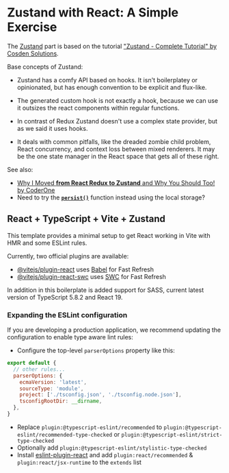 # Zustand with React: A Simple Exercise

The [Zustand](https://zustand-demo.pmnd.rs/) part is based on the tutorial ["Zustand - Complete Tutorial" by
Cosden Solutions](https://www.youtube.com/watch?v=_ngCLZ5Iz-0).

Base concepts of Zustand:

- Zustand has a comfy API based on hooks. It isn't boilerplatey or opinionated, but has enough convention to be explicit and flux-like.

- The generated custom hook is not exactly a hook, because we can use it outsizes the react components within regular functions.

- In contrast of Redux Zustand doesn't use a complex state provider, but as we said it uses hooks.

- It deals with common pitfalls, like the dreaded zombie child problem, React concurrency, and context loss between mixed renderers. It may be the one state manager in the React space that gets all of these right.

See also:

- [Why I Moved **from React Redux to Zustand** and Why You Should Too! by CoderOne](https://youtu.be/DK-S4ZcmDcE?si=eiDbZG9wqrY2ysGi&t=888)
- Need to try the [**`persist()`**](https://docs.pmnd.rs/zustand/migrations/migrating-to-v4#persist) function instead using the local storage?

## React + TypeScript + Vite + Zustand

This template provides a minimal setup to get React working in Vite with HMR and some ESLint rules.

Currently, two official plugins are available:

- [@vitejs/plugin-react](https://github.com/vitejs/vite-plugin-react/blob/main/packages/plugin-react/README.md) uses [Babel](https://babeljs.io/) for Fast Refresh
- [@vitejs/plugin-react-swc](https://github.com/vitejs/vite-plugin-react-swc) uses [SWC](https://swc.rs/) for Fast Refresh

In addition in this boilerplate is added support for SASS, current latest version of TypeScript 5.8.2 and React 19.

### Expanding the ESLint configuration

If you are developing a production application, we recommend updating the configuration to enable type aware lint rules:

- Configure the top-level `parserOptions` property like this:

```js
export default {
  // other rules...
  parserOptions: {
    ecmaVersion: 'latest',
    sourceType: 'module',
    project: ['./tsconfig.json', './tsconfig.node.json'],
    tsconfigRootDir: __dirname,
  },
}
```

- Replace `plugin:@typescript-eslint/recommended` to `plugin:@typescript-eslint/recommended-type-checked` or `plugin:@typescript-eslint/strict-type-checked`
- Optionally add `plugin:@typescript-eslint/stylistic-type-checked`
- Install [eslint-plugin-react](https://github.com/jsx-eslint/eslint-plugin-react) and add `plugin:react/recommended` & `plugin:react/jsx-runtime` to the `extends` list
